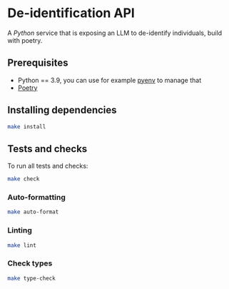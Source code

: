 # De-identification API
A _Python_ service that is exposing an LLM to de-identify individuals, build with poetry.

## Prerequisites
* Python == 3.9, you can use for example [pyenv](https://github.com/pyenv/pyenv#installation) to manage that
* [Poetry](https://python-poetry.org/docs/#installation)

## Installing dependencies
```bash
make install
```

## Tests and checks
To run all tests and checks:
```bash
make check
```

### Auto-formatting
```bash
make auto-format
```

### Linting
```bash
make lint
```

### Check types
```bash
make type-check
```
